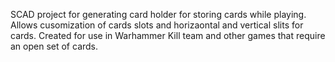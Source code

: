 SCAD project for generating card holder for storing cards while playing. Allows cusomization of cards slots and horizaontal and vertical slits for cards. Created for use in Warhammer Kill team and other games that require an open set of cards.
